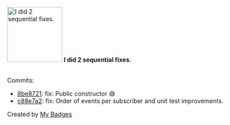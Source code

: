 <img src="https://my-badges.github.io/my-badges/fix-2.png" alt="I did 2 sequential fixes." title="I did 2 sequential fixes." width="128">
<strong>I did 2 sequential fixes.</strong>
<br><br>

Commits:

- <a href="https://github.com/ThomasCle/events/commit/8be8721389c2b7fe225be61add54c2a323dc790a">8be8721</a>: fix: Public constructor 😅
- <a href="https://github.com/ThomasCle/events/commit/c88e7a28445c116dfb257faba3ac687b4592f339">c88e7a2</a>: fix: Order of events per subscriber and unit test improvements.


Created by <a href="https://github.com/my-badges/my-badges">My Badges</a>